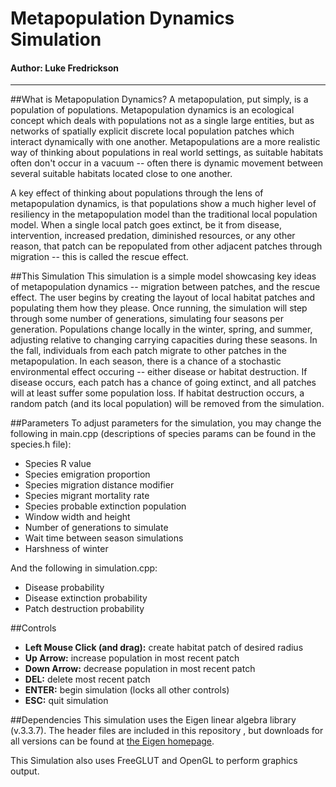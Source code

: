# Metapopulation Dynamics Simulation
#### Author: Luke Fredrickson

---

##What is Metapopulation Dynamics?
A metapopulation, put simply, is a population of populations. Metapopulation dynamics is an ecological concept which
deals with populations not as a single large entities, but as networks of spatially explicit discrete local
population patches which interact dynamically with one another. Metapopulations are a more realistic way of
thinking about populations in real world settings, as suitable habitats often don't occur in a vacuum -- often there
is dynamic movement between several suitable habitats located close to one another. 

A key effect of thinking about populations through the lens of metapopulation dynamics, is that populations show a
much higher level of resiliency in the metapopulation model than the traditional local population model. When a
single local patch goes extinct, be it from disease, intervention, increased predation, diminished resources, or
any other reason, that patch can be repopulated from other adjacent patches through migration -- this is called the
rescue effect.

##This Simulation
This simulation is a simple model showcasing key ideas of metapopulation dynamics -- migration between patches, and
the rescue effect. The user begins by creating the layout of local habitat patches and populating them how they
please. Once running, the simulation will step through some number of generations, simulating four seasons per
generation. Populations change locally in the winter, spring, and summer, adjusting relative to changing carrying
capacities during these seasons. In the fall, individuals from each patch migrate to other patches in the
metapopulation. In each season, there is a chance of a stochastic environmental effect occuring -- either disease or
habitat destruction. If disease occurs, each patch has a chance of going extinct, and all patches will at least
suffer some population loss. If habitat destruction occurs, a random patch (and its local population) will be removed
from the simulation.

##Parameters
To adjust parameters for the simulation, you may change the following in main.cpp (descriptions of species params can
 be found in the species.h file):
- Species R value
- Species emigration proportion
- Species migration distance modifier
- Species migrant mortality rate
- Species probable extinction population
- Window width and height
- Number of generations to simulate
- Wait time between season simulations
- Harshness of winter

And the following in simulation.cpp:
- Disease probability
- Disease extinction probability
- Patch destruction probability

##Controls
- **Left Mouse Click (and drag):** create habitat patch of desired radius
- **Up Arrow:** increase population in most recent patch
- **Down Arrow:** decrease population in most recent patch
- **DEL:** delete most recent patch
- **ENTER:** begin simulation (locks all other controls)
- **ESC:** quit simulation

##Dependencies
This simulation uses the Eigen linear algebra library (v.3.3.7). The header files are included in this repository
, but downloads for all versions can be found at [the Eigen homepage](http://eigen.tuxfamily.org).

This Simulation also uses FreeGLUT and OpenGL to perform graphics output.